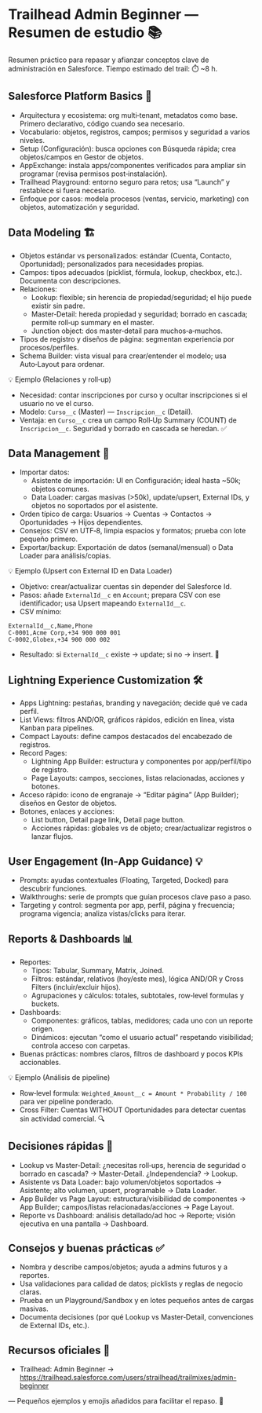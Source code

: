 # Trailhead Admin Beginner — Resumen de estudio 📚

Resumen práctico para repasar y afianzar conceptos clave de administración en Salesforce. Tiempo estimado del trail: ⏱️ ~8 h.


## Salesforce Platform Basics 🧩
- Arquitectura y ecosistema: org multi‑tenant, metadatos como base. Primero declarativo, código cuando sea necesario.
- Vocabulario: objetos, registros, campos; permisos y seguridad a varios niveles.
- Setup (Configuración): busca opciones con Búsqueda rápida; crea objetos/campos en Gestor de objetos.
- AppExchange: instala apps/componentes verificados para ampliar sin programar (revisa permisos post‑instalación).
- Trailhead Playground: entorno seguro para retos; usa “Launch” y restablece si fuera necesario.
- Enfoque por casos: modela procesos (ventas, servicio, marketing) con objetos, automatización y seguridad.


## Data Modeling 🏗️
- Objetos estándar vs personalizados: estándar (Cuenta, Contacto, Oportunidad); personalizados para necesidades propias.
- Campos: tipos adecuados (picklist, fórmula, lookup, checkbox, etc.). Documenta con descripciones.
- Relaciones:
  - Lookup: flexible; sin herencia de propiedad/seguridad; el hijo puede existir sin padre.
  - Master‑Detail: hereda propiedad y seguridad; borrado en cascada; permite roll‑up summary en el master.
  - Junction object: dos master‑detail para muchos‑a‑muchos.
- Tipos de registro y diseños de página: segmentan experiencia por procesos/perfiles.
- Schema Builder: vista visual para crear/entender el modelo; usa Auto‑Layout para ordenar.

💡 Ejemplo (Relaciones y roll‑up) 
- Necesidad: contar inscripciones por curso y ocultar inscripciones si el usuario no ve el curso.
- Modelo: `Curso__c` (Master) — `Inscripcion__c` (Detail).
- Ventaja: en `Curso__c` crea un campo Roll‑Up Summary (COUNT) de `Inscripcion__c`. Seguridad y borrado en cascada se heredan. ✅


## Data Management 🧮
- Importar datos:
  - Asistente de importación: UI en Configuración; ideal hasta ~50k; objetos comunes.
  - Data Loader: cargas masivas (>50k), update/upsert, External IDs, y objetos no soportados por el asistente.
- Orden típico de carga: Usuarios → Cuentas → Contactos → Oportunidades → Hijos dependientes.
- Consejos: CSV en UTF‑8, limpia espacios y formatos; prueba con lote pequeño primero.
- Exportar/backup: Exportación de datos (semanal/mensual) o Data Loader para análisis/copias.

💡 Ejemplo (Upsert con External ID en Data Loader)
- Objetivo: crear/actualizar cuentas sin depender del Salesforce Id.
- Pasos: añade `ExternalId__c` en `Account`; prepara CSV con ese identificador; usa Upsert mapeando `ExternalId__c`.
- CSV mínimo:
```
ExternalId__c,Name,Phone
C-0001,Acme Corp,+34 900 000 001
C-0002,Globex,+34 900 000 002
```
- Resultado: si `ExternalId__c` existe → update; si no → insert. 🔄


## Lightning Experience Customization 🛠️
- Apps Lightning: pestañas, branding y navegación; decide qué ve cada perfil.
- List Views: filtros AND/OR, gráficos rápidos, edición en línea, vista Kanban para pipelines.
- Compact Layouts: define campos destacados del encabezado de registros.
- Record Pages:
  - Lightning App Builder: estructura y componentes por app/perfil/tipo de registro.
  - Page Layouts: campos, secciones, listas relacionadas, acciones y botones.
- Acceso rápido: icono de engranaje → “Editar página” (App Builder); diseños en Gestor de objetos.
- Botones, enlaces y acciones:
  - List button, Detail page link, Detail page button.
  - Acciones rápidas: globales vs de objeto; crear/actualizar registros o lanzar flujos.


## User Engagement (In‑App Guidance) 💡
- Prompts: ayudas contextuales (Floating, Targeted, Docked) para descubrir funciones.
- Walkthroughs: serie de prompts que guían procesos clave paso a paso.
- Targeting y control: segmenta por app, perfil, página y frecuencia; programa vigencia; analiza vistas/clicks para iterar.


## Reports & Dashboards 📊
- Reportes:
  - Tipos: Tabular, Summary, Matrix, Joined.
  - Filtros: estándar, relativos (hoy/este mes), lógica AND/OR y Cross Filters (incluir/excluir hijos).
  - Agrupaciones y cálculos: totales, subtotales, row‑level formulas y buckets.
- Dashboards:
  - Componentes: gráficos, tablas, medidores; cada uno con un reporte origen.
  - Dinámicos: ejecutan “como el usuario actual” respetando visibilidad; controla acceso con carpetas.
- Buenas prácticas: nombres claros, filtros de dashboard y pocos KPIs accionables.

💡 Ejemplo (Análisis de pipeline)
- Row‑level formula: `Weighted_Amount__c = Amount * Probability / 100` para ver pipeline ponderado.
- Cross Filter: Cuentas WITHOUT Oportunidades para detectar cuentas sin actividad comercial. 🔍


## Decisiones rápidas 🧭
- Lookup vs Master‑Detail: ¿necesitas roll‑ups, herencia de seguridad o borrado en cascada? → Master‑Detail. ¿Independencia? → Lookup.
- Asistente vs Data Loader: bajo volumen/objetos soportados → Asistente; alto volumen, upsert, programable → Data Loader.
- App Builder vs Page Layout: estructura/visibilidad de componentes → App Builder; campos/listas relacionadas/acciones → Page Layout.
- Reporte vs Dashboard: análisis detallado/ad hoc → Reporte; visión ejecutiva en una pantalla → Dashboard.


## Consejos y buenas prácticas ✅
- Nombra y describe campos/objetos; ayuda a admins futuros y a reportes.
- Usa validaciones para calidad de datos; picklists y reglas de negocio claras.
- Prueba en un Playground/Sandbox y en lotes pequeños antes de cargas masivas.
- Documenta decisiones (por qué Lookup vs Master‑Detail, convenciones de External IDs, etc.).


## Recursos oficiales 🔗
- Trailhead: Admin Beginner → https://trailhead.salesforce.com/users/strailhead/trailmixes/admin-beginner

—
Pequeños ejemplos y emojis añadidos para facilitar el repaso. 📝
